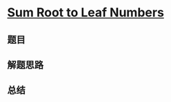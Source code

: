 # [Sum Root to Leaf Numbers](https://leetcode.com/problems/sum-root-to-leaf-numbers/)
## 题目


## 解题思路


## 总结


